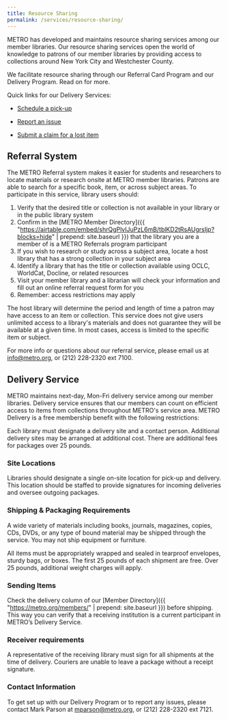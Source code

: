 ```yaml
---
title: Resource Sharing
permalink: /services/resource-sharing/
---
```



METRO has developed and maintains resource sharing services among our member libraries. Our resource sharing services open the world of knowledge to patrons of our member libraries by providing access to collections around New York City and Westchester County.

We facilitate resource sharing through our Referral Card Program and our Delivery Program. Read on for more.

Quick links for our Delivery Services:

* [Schedule a pick-up](https://order.deluxedelivery.com/login.aspx)

* [Report an issue](https://docs.google.com/forms/d/15S1FoeEHWEKjeM2mz9HRb_393NFeucDaMJoCIGgTweI/viewform?edit_requested=true)

* [Submit a claim for a lost item](https://docs.google.com/forms/d/e/1FAIpQLSccaa0esq4won1z4sVGBaW6lMO-QQal1dNd7DvHn7jOazXWFw/viewform?usp=sf_link)

## Referral System
The METRO Referral system makes it easier for students and researchers to locate materials or research onsite at METRO member libraries.
Patrons are able to search for a specific book, item, or across subject areas. To participate in this service, library users should:

  1. Verify that the desired title or collection is not available in your library or in the public library system
  2. Confirm in the [METRO Member Directory]({{ "https://airtable.com/embed/shrQgPlvIJuPzL6mB/tblKD2tRsAUgrsIjp?blocks=hide" | prepend: site.baseurl }}) that the library you are a member of is a METRO Referrals program participant
  3. If you wish to research or study across a subject area, locate a host library that has a strong collection in your subject area
  4. Identify a library that has the title or collection available using OCLC, WorldCat, Docline, or related resources
  5. Visit your member library and a librarian will check your information and fill out an online referral request form for you
  6. Remember: access restrictions may apply

The host library will determine the period and length of time a patron may have access to an item or collection. This service does not
give users unlimited access to a library's materials and does not guarantee they will be available at a given time. In most cases,
access is limited to the specific item or subject.

For more info or questions about our referral service, please email us at [info@metro.org](mailto:info@metro.org), or
(212) 228-2320 ext 7100.



## Delivery Service
METRO maintains next-day, Mon-Fri delivery service among our member libraries. Delivery service ensures that our members can count on
efficient access to items from collections throughout METRO's service area. METRO Delivery is a free membership benefit with the
following restrictions:

Each library must designate a delivery site and a contact person. Additional delivery sites may be arranged at additional cost. There are additional fees for packages over 25 pounds. 

### Site Locations 
Libraries should designate a single on-site location for pick-up and delivery. This location should be staffed to provide signatures for
incoming deliveries and oversee outgoing packages.

### Shipping & Packaging Requirements
A wide variety of materials including books, journals, magazines, copies, CDs, DVDs, or any type of bound material may be shipped through the service. You may not ship equipment or furniture. 

All items must be appropriately wrapped and sealed in tearproof envelopes, sturdy bags, or boxes. The first 25 pounds of each shipment are free. Over 25 pounds, additional weight charges will apply.

### Sending Items
Check the delivery column of our [Member Directory]({{ "https://metro.org/members/" | prepend: site.baseurl }}) before shipping. This way you can verify that a receiving institution is a current participant in METRO’s Delivery Service.

### Receiver requirements
A representative of the receiving library must sign for all shipments at the time of delivery. Couriers are unable to leave a package without a receipt signature. 

### Contact Information
To get set up with our Delivery Program or to report any issues, please contact Mark Parson at [mparson@metro.org](mailto:mparson@metro.org), or (212) 228-2320 ext 7121.
